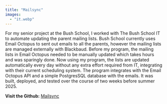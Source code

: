 ```yaml
---
title: "Mailsync"
images:
  - "it.webp"
---
```


For my senior project at the Bush School, I worked with The Bush School IT to automate updating the parent mailing lists. Bush School currently uses Email Octopus to sent out emails to all the parents, however the mailing lists are managed externally with Blackbaud. Before my program, the mailing lists in Email Octopus needed to be manually updated which takes hours and was sparingly done. Now using my program, the lists are updated automatically every day without any extra effort required from IT, integrating with their current scheduling system. The program integrates with the Email Octopus API and a simple PostgresSQL database with the emails. It was built, deployed, and tested over the course of two weeks before summer 2025.

**Visit the Github:**
[Mailsync](https://github.com/gar354/mailsync)
